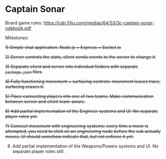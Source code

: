 # Captain Sonar

Board game rules: https://cdn.1j1ju.com/medias/64/53/3c-captain-sonar-rulebook.pdf

Milestones:

~~1) Simple chat application. Node.js + Express + Socket.io~~

~~2) Server controls the state, client sends events to the server to change it.~~

~~3) Separate client and server into individual folders with separate `package.json` files.~~

~~4) Fully functioning movement + surfacing controls: movement leaves trace, surfacing erases it.~~

~~5) Place connecting players into one of two teams. Make communication between server and client team-aware.~~

~~6) Add partial implementation of the Engineer systems and UI. No separate player roles yet.~~

~~7) Connect movement with engineering systems: every time a move is attempted, you need to click on an engineering node before the sub actually moves. UI should somehow indicate that, but not enforce it yet.~~

8) Add partial implementation of the Weapons/Powers systems and UI. No separate player roles still.
